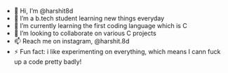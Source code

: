 - 👋 Hi, I’m @harshit8d
- 👀 I’m a b.tech student learning new things everyday
- 🌱 I’m currently learning the first coding language which is C
- 💞️ I’m looking to collaborate on various C projects
- 📫 Reach me on instagram, @harshit.8d
- ⚡ Fun fact: i like experimenting on everything, which means I cann fuck up a code pretty badly!

<!---
harshit8d/harshit8d is a ✨ special ✨ repository because its `README.md` (this file) appears on your GitHub profile.
You can click the Preview link to take a look at your changes.
--->
